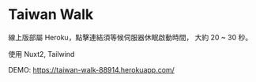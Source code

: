 # Taiwan Walk

線上版部屬 Heroku，點擊連結須等候伺服器休眠啟動時間，
大約 20 ~ 30 秒。

使用 Nuxt2, Tailwind

DEMO: https://taiwan-walk-88914.herokuapp.com/
